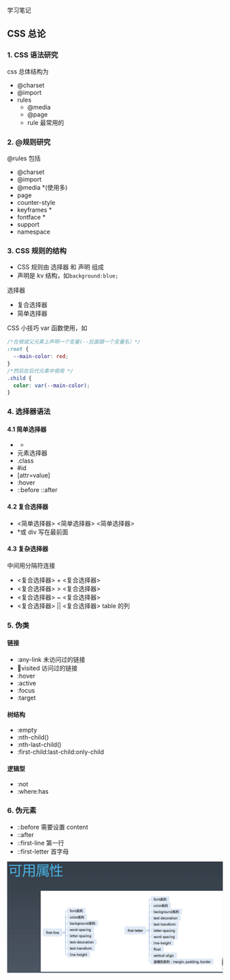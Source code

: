 学习笔记

## CSS 总论

### 1. CSS 语法研究

css 总体结构为

- @charset
- @import
- rules
  - @media
  - @page
  - rule 最常用的

### 2. @规则研究

@rules 包括

- @charset
- @import
- @media \*(使用多)
- page
- counter-style
- keyframes \*
- fontface \*
- support
- namespace

### 3. CSS 规则的结构

- CSS 规则由 选择器 和 声明 组成
- 声明是 kv 结构，如`background:blue;`

选择器

- 复合选择器
- 简单选择器

CSS 小技巧
var 函数使用，如

```css
/*在根或父元素上声明一个变量(--后面跟一个变量名）*/
:root {
  --main-color: red;
}
/*然后在后代元素中使用 */
.child {
  color: var(--main-color);
}
```

### 4. 选择器语法

#### 4.1 简单选择器

- -
- 元素选择器
- .class
- #id
- [attr=value]
- :hover
- ::before ::after

#### 4.2 复合选择器

- <简单选择器> <简单选择器> <简单选择器>
- \*或 div 写在最前面

#### 4.3 复杂选择器

中间用分隔符连接

- <复合选择器> + <复合选择器>
- <复合选择器> > <复合选择器>
- <复合选择器> ~ <复合选择器>
- <复合选择器> || <复合选择器> table 的列

### 5. 伪类

#### 链接

- :any-link 未访问过的链接
- :link:visited 访问过的链接
- :hover
- :active
- :focus
- :target

#### 树结构

- :empty
- :nth-child()
- :nth-last-child()
- :first-child:last-child:only-child

#### 逻辑型

- :not
- :where:has

### 6. 伪元素

- ::before 需要设置 content
- ::after
- ::first-line 第一行
- ::first-letter 首字母

![](./可用属性.png)
